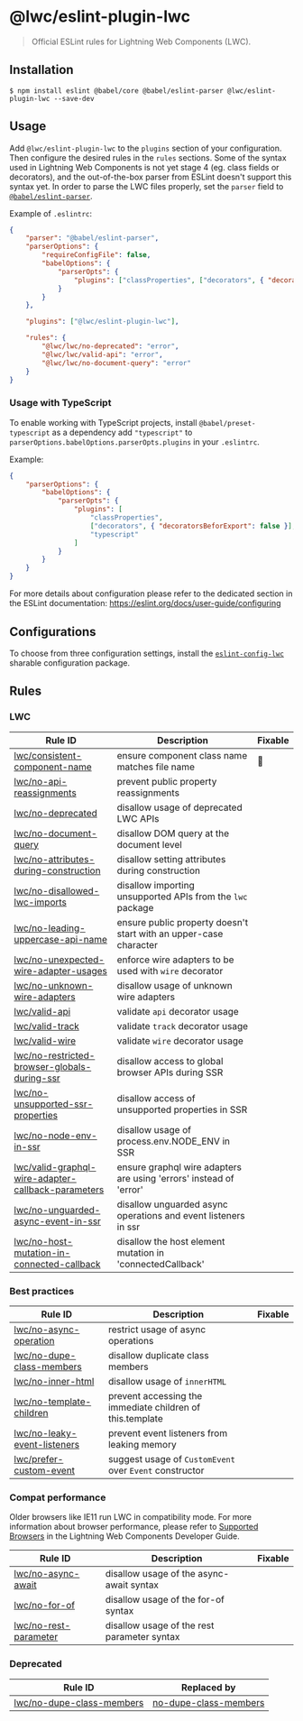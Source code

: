 # @lwc/eslint-plugin-lwc

> Official ESLint rules for Lightning Web Components (LWC).

## Installation

```
$ npm install eslint @babel/core @babel/eslint-parser @lwc/eslint-plugin-lwc --save-dev
```

## Usage

Add `@lwc/eslint-plugin-lwc` to the `plugins` section of your configuration. Then configure the desired rules in the `rules` sections. Some of the syntax used in Lightning Web Components is not yet stage 4 (eg. class fields or decorators), and the out-of-the-box parser from ESLint doesn't support this syntax yet. In order to parse the LWC files properly, set the `parser` field to [`@babel/eslint-parser`](https://github.com/babel/babel/tree/main/eslint/babel-eslint-parser).

Example of `.eslintrc`:

```json
{
    "parser": "@babel/eslint-parser",
    "parserOptions": {
        "requireConfigFile": false,
        "babelOptions": {
            "parserOpts": {
                "plugins": ["classProperties", ["decorators", { "decoratorsBeforeExport": false }]]
            }
        }
    },

    "plugins": ["@lwc/eslint-plugin-lwc"],

    "rules": {
        "@lwc/lwc/no-deprecated": "error",
        "@lwc/lwc/valid-api": "error",
        "@lwc/lwc/no-document-query": "error"
    }
}
```

### Usage with TypeScript

To enable working with TypeScript projects, install `@babel/preset-typescript` as a dependency add `"typescript"` to `parserOptions.babelOptions.parserOpts.plugins` in your `.eslintrc`.

Example:

```json
{
    "parserOptions": {
        "babelOptions": {
            "parserOpts": {
                "plugins": [
                    "classProperties",
                    ["decorators", { "decoratorsBeforExport": false }],
                    "typescript"
                ]
            }
        }
    }
}
```

For more details about configuration please refer to the dedicated section in the ESLint documentation: https://eslint.org/docs/user-guide/configuring

## Configurations

To choose from three configuration settings, install the [`eslint-config-lwc`](https://github.com/salesforce/eslint-config-lwc) sharable configuration package.

## Rules

### LWC

| Rule ID                                                                                                              | Description                                                        | Fixable |
| -------------------------------------------------------------------------------------------------------------------- | ------------------------------------------------------------------ | ------- |
| [lwc/consistent-component-name](./docs/rules/consistent-component-name.md)                                           | ensure component class name matches file name                      | 🔧      |
| [lwc/no-api-reassignments](./docs/rules/no-api-reassignments.md)                                                     | prevent public property reassignments                              |         |
| [lwc/no-deprecated](./docs/rules/no-deprecated.md)                                                                   | disallow usage of deprecated LWC APIs                              |         |
| [lwc/no-document-query](./docs/rules/no-document-query.md)                                                           | disallow DOM query at the document level                           |         |
| [lwc/no-attributes-during-construction](./docs/rules/no-attributes-during-construction.md)                           | disallow setting attributes during construction                    |         |
| [lwc/no-disallowed-lwc-imports](./docs/rules/no-disallowed-lwc-imports.md)                                           | disallow importing unsupported APIs from the `lwc` package         |         |
| [lwc/no-leading-uppercase-api-name](./docs/rules/no-leading-uppercase-api-name.md)                                   | ensure public property doesn't start with an upper-case character  |         |
| [lwc/no-unexpected-wire-adapter-usages](./docs/rules/no-unexpected-wire-adapter-usages.md)                           | enforce wire adapters to be used with `wire` decorator             |         |
| [lwc/no-unknown-wire-adapters](./docs/rules/no-unknown-wire-adapters.md)                                             | disallow usage of unknown wire adapters                            |         |
| [lwc/valid-api](./docs/rules/valid-api.md)                                                                           | validate `api` decorator usage                                     |         |
| [lwc/valid-track](./docs/rules/valid-track.md)                                                                       | validate `track` decorator usage                                   |         |
| [lwc/valid-wire](./docs/rules/valid-wire.md)                                                                         | validate `wire` decorator usage                                    |         |
| [lwc/no-restricted-browser-globals-during-ssr](./docs/rules/no-restricted-browser-globals-during-ssr.md)             | disallow access to global browser APIs during SSR                  |         |
| [lwc/no-unsupported-ssr-properties](./docs/rules/no-unsupported-ssr-properties.md)                                   | disallow access of unsupported properties in SSR                   |         |
| [lwc/no-node-env-in-ssr](./docs/rules/no-node-env-in-ssr.md)                                                         | disallow usage of process.env.NODE_ENV in SSR                      |         |
| [lwc/valid-graphql-wire-adapter-callback-parameters](./docs/rules/valid-graphql-wire-adapter-callback-parameters.md) | ensure graphql wire adapters are using 'errors' instead of 'error' |         |
| [lwc/no-unguarded-async-event-in-ssr](./docs/rules/no-unguarded-async-event-in-ssr.md)                               | disallow unguarded async operations and event listeners in ssr     |         |
| [lwc/no-host-mutation-in-connected-callback](./docs/rules/no-host-mutation-in-connected-callback.md)                 | disallow the host element mutation in 'connectedCallback'          |         |

### Best practices

| Rule ID                                                                  | Description                                               | Fixable |
| ------------------------------------------------------------------------ | --------------------------------------------------------- | ------- |
| [lwc/no-async-operation](./docs/rules/no-async-operation.md)             | restrict usage of async operations                        |         |
| [lwc/no-dupe-class-members](./docs/rules/no-dupe-class-members.md)       | disallow duplicate class members                          |         |
| [lwc/no-inner-html](./docs/rules/no-inner-html.md)                       | disallow usage of `innerHTML`                             |         |
| [lwc/no-template-children](./docs/rules/no-template-children.md)         | prevent accessing the immediate children of this.template |         |
| [lwc/no-leaky-event-listeners](./docs/rules/no-leaky-event-listeners.md) | prevent event listeners from leaking memory               |         |
| [lwc/prefer-custom-event](./docs/rules/prefer-custom-event.md)           | suggest usage of `CustomEvent` over `Event` constructor   |         |

### Compat performance

Older browsers like IE11 run LWC in compatibility mode. For more information about browser performance, please refer to [Supported Browsers](http://developer.salesforce.com/docs/component-library/documentation/lwc/lwc.get_started_supported_browsers) in the Lightning Web Components Developer Guide.

| Rule ID                                                    | Description                                 | Fixable |
| ---------------------------------------------------------- | ------------------------------------------- | ------- |
| [lwc/no-async-await](./docs/rules/no-async-await.md)       | disallow usage of the async-await syntax    |         |
| [lwc/no-for-of](./docs/rules/no-for-of.md)                 | disallow usage of the for-of syntax         |         |
| [lwc/no-rest-parameter](./docs/rules/no-rest-parameter.md) | disallow usage of the rest parameter syntax |         |

### Deprecated

| Rule ID                                                            | Replaced by                                                                  |
| ------------------------------------------------------------------ | ---------------------------------------------------------------------------- |
| [lwc/no-dupe-class-members](./docs/rules/no-dupe-class-members.md) | [no-dupe-class-members](https://eslint.org/docs/rules/no-dupe-class-members) |
